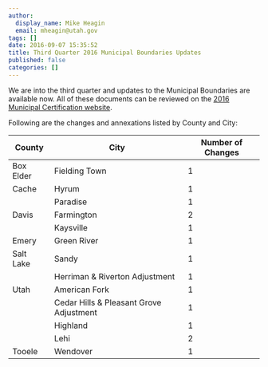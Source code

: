 ```yaml
---
author:
  display_name: Mike Heagin
  email: mheagin@utah.gov
tags: []
date: 2016-09-07 15:35:52
title: Third Quarter 2016 Municipal Boundaries Updates
published: false
categories: []
---
```


We are into the third quarter and updates to the Municipal Boundaries are available now.
All of these documents can be reviewed on the [2016 Municipal Certification website](https://municert.utah.gov/2016-certifications).

Following are the changes and annexations listed by County and City:

| County    | City                                    | Number of Changes |
| --------- | --------------------------------------- | ----------------- |
| Box Elder | Fielding Town                           | 1                 |
| Cache     | Hyrum                                   | 1                 |
|           | Paradise                                | 1                 |
| Davis     | Farmington                              | 2                 |
|           | Kaysville                               | 1                 |
| Emery     | Green River                             | 1                 |
| Salt Lake | Sandy                                   | 1                 |
|           | Herriman & Riverton Adjustment          | 1                 |
| Utah      | American Fork                           | 1                 |
|           | Cedar Hills & Pleasant Grove Adjustment | 1                 |
|           | Highland                                | 1                 |
|           | Lehi                                    | 2                 |
| Tooele    | Wendover                                | 1                 |
